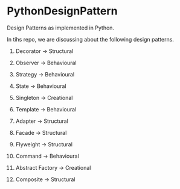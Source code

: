 # PythonDesignPattern
Design Patterns as implemented in Python.


In tihs repo, we are discussing about the following design patterns.

1. Decorator    -> Structural

2. Observer  -> Behavioural

3. Strategy -> Behavioural

4. State -> Behavioural

5. Singleton  -> Creational

6. Template -> Behavioural

7. Adapter  -> Structural

8. Facade  -> Structural

9. Flyweight  -> Structural

10. Command  -> Behavioural

11. Abstract Factory  -> Creational

12. Composite  -> Structural